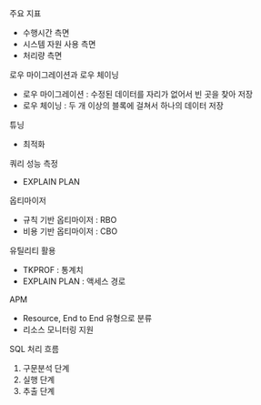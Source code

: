 주요 지표

- 수행시간 측면
- 시스템 자원 사용 측면
- 처리량 측면

로우 마이그레이션과 로우 체이닝

- 로우 마이그레이션 : 수정된 데이터를 자리가 없어서 빈 곳을 찾아 저장
- 로우 체이닝 : 두 개 이상의 블록에 걸쳐서 하나의 데이터 저장

튜닝

- 최적화

쿼리 성능 측정

- EXPLAIN PLAN

옵티마이저

- 규칙 기반 옵티마이저 : RBO
- 비용 기반 옵티마이저 : CBO

유틸리티 활용

- TKPROF : 통계치
- EXPLAIN PLAN : 액세스 경로

APM

- Resource, End to End 유형으로 분류
- 리소스 모니터링 지원

SQL 처리 흐름

1. 구문분석 단계
2. 실행 단계
3. 추출 단계
